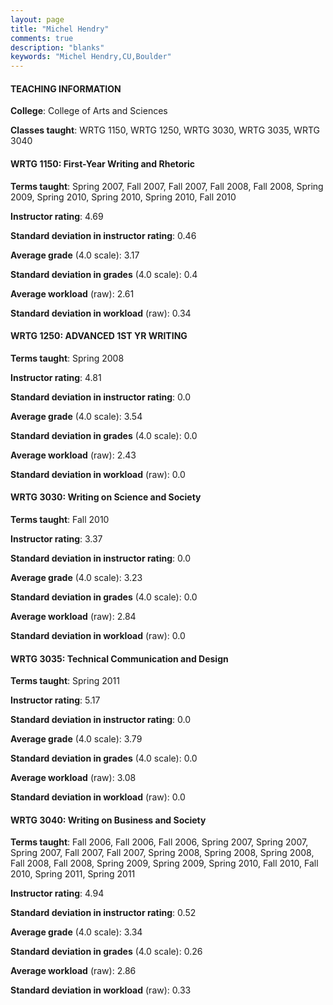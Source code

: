 ```yaml
---
layout: page
title: "Michel Hendry" 
comments: true
description: "blanks"
keywords: "Michel Hendry,CU,Boulder"
---
```

<head>
<script src="https://ajax.googleapis.com/ajax/libs/jquery/2.1.3/jquery.min.js"></script>
<script src="https://dl.dropboxusercontent.com/s/pc42nxpaw1ea4o9/highcharts.js?dl=0"></script>
<!-- <script src="../assets/js/highcharts.js"></script> -->
<style type="text/css">@font-face {
	font-family: "Bebas Neue";
	src: url(https://www.filehosting.org/file/details/544349/BebasNeue Regular.otf) format("opentype");
	}
	h1.Bebas { 
		font-family: "Bebas Neue", Verdana, Tahoma;
	}
</style>
</head>
	   
#### TEACHING INFORMATION

**College**: College of Arts and Sciences

**Classes taught**: WRTG 1150, WRTG 1250, WRTG 3030, WRTG 3035, WRTG 3040

#### WRTG 1150: First-Year Writing and Rhetoric

**Terms taught**: Spring 2007, Fall 2007, Fall 2007, Fall 2008, Fall 2008, Spring 2009, Spring 2010, Spring 2010, Spring 2010, Fall 2010

**Instructor rating**: 4.69

**Standard deviation in instructor rating**: 0.46

**Average grade** (4.0 scale): 3.17

**Standard deviation in grades** (4.0 scale): 0.4

**Average workload** (raw): 2.61

**Standard deviation in workload** (raw): 0.34

#### WRTG 1250: ADVANCED 1ST YR WRITING

**Terms taught**: Spring 2008

**Instructor rating**: 4.81

**Standard deviation in instructor rating**: 0.0

**Average grade** (4.0 scale): 3.54

**Standard deviation in grades** (4.0 scale): 0.0

**Average workload** (raw): 2.43

**Standard deviation in workload** (raw): 0.0

#### WRTG 3030: Writing on Science and Society

**Terms taught**: Fall 2010

**Instructor rating**: 3.37

**Standard deviation in instructor rating**: 0.0

**Average grade** (4.0 scale): 3.23

**Standard deviation in grades** (4.0 scale): 0.0

**Average workload** (raw): 2.84

**Standard deviation in workload** (raw): 0.0

#### WRTG 3035: Technical Communication and Design

**Terms taught**: Spring 2011

**Instructor rating**: 5.17

**Standard deviation in instructor rating**: 0.0

**Average grade** (4.0 scale): 3.79

**Standard deviation in grades** (4.0 scale): 0.0

**Average workload** (raw): 3.08

**Standard deviation in workload** (raw): 0.0

#### WRTG 3040: Writing on Business and Society

**Terms taught**: Fall 2006, Fall 2006, Fall 2006, Spring 2007, Spring 2007, Spring 2007, Fall 2007, Fall 2007, Spring 2008, Spring 2008, Spring 2008, Fall 2008, Fall 2008, Spring 2009, Spring 2009, Spring 2010, Fall 2010, Fall 2010, Spring 2011, Spring 2011

**Instructor rating**: 4.94

**Standard deviation in instructor rating**: 0.52

**Average grade** (4.0 scale): 3.34

**Standard deviation in grades** (4.0 scale): 0.26

**Average workload** (raw): 2.86

**Standard deviation in workload** (raw): 0.33

